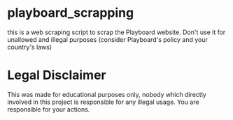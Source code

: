 # playboard_scrapping

this is a web scraping script to scrap the Playboard website.
Don't use it for unallowed and illegal purposes (consider Playboard's policy and your country's laws)

# Legal Disclaimer
This was made for educational purposes only, nobody which directly involved in this project is responsible for any illegal usage. You are responsible for your actions.
